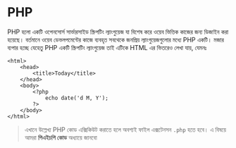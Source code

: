 # PHP
PHP হলো একটি ওপেনসোর্স সার্ভারসাইড স্ক্রিপটিং ল্যাংগুয়েজ যা বিশেষ করে ওয়েব ভিত্তিক কাজের জন্য ডিজাইন করা হয়েছে। বর্তমানে ওয়েব ডেভলপমেন্টের কাজে ব্যবহৃত সবথেকে জনপ্রিয় ল্যাংগুয়েজগুলোর মধ্যে PHP একটি। মজার ব্যপার হচ্ছে যেহেতু PHP একটি স্ক্রিপটিং ল্যাংগুয়েজ তাই এটিকে HTML এর ভিতরেও লেখা যায়, যেমনঃ

```
<html>
	<head>
		<title>Today</title>
	</head>
	<body>
		<?php
			echo date('d M, Y');
		?>
	</body>
</html>
```

> এখানে উল্লেখ্য PHP কোড এক্সিকিউট করাতে হলে অবশ্যই ফাইল এক্সটেনসন `.php` হতে হবে। এ বিষয়ে আমরা **পিএইচপি কোড** অধ্যায়ে জানবো

